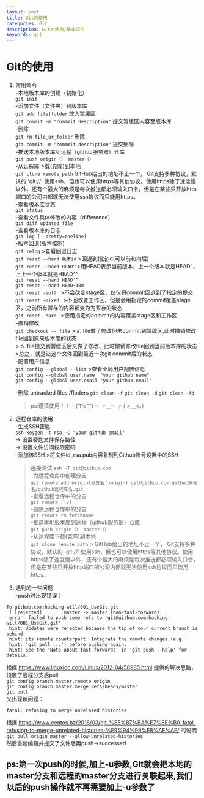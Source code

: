 ```yaml
---
layout: post
title: Git的使用
categories: Git
description: Git的使用/基本语法
keywords: git
---
```


# Git的使用

1. 常用命令  
  -本地版本库的创建（初始化）  
      `git init`  
  -添加文件（文件夹）到版本库   
      `git add file|folder`  放入暂缓区  
      `git commit -m "commmit description"`  提交暂缓区内容至版本库  
  -删除  
      `git rm file_or_folder`  删除  
      `git commit -m "commmit description"`  提交删除  
  -推送本地版本库到远程（github服务器）仓库  
      `git push origin（） master（）`  
  -从远程库下载(克隆)到本地  
      `git clone remote_path` GitHub给出的地址不止一个， Git支持多种协议，默认的 'git://' 使用ssh，但也可以使用https等其他协议。使用https除了速度慢以外，还有个最大的麻烦是每次推送都必须输入口令，但是在某些只开放http端口的公司内部就无法使用ssh协议而只能用https。  
  -查看版本库状态  
      `git status`  
  -查看文件具体修改的内容（difference）  
      `git diff updated_file`  
  -查看版本库的日志  
      `git log [--pretty=oneline]`  
  -版本回退(版本控制)  
      `git relog` >查看回退日志  
      `git reset --hard 版本id`  >回退到指定id(可以前和向后)  
      `git reset --hard HEAD^`   >用HEAD表示当前版本，上一个版本就是HEAD^，上上一个版本就是HEAD^^  
      `git reset --hard HEAD^^`  
      `git reset --hard HEAD~100`  
      `git reset -soft `  >不会改变stage区，仅仅将commit回退到了指定的提交  
      `git reset -mixed ` >不回改变工作区，但是会用指定的commit覆盖stage 区，之前所有暂存的内容都变为为暂存的状态   
      `git reset -hard `  >使用指定的commit的内容覆盖stage区和工作区  
   -撤销修改  
      `git checkout -- file` > a. file做了修改但未commit到暂缓区,此时撤销修改file回到原来版本库的状态  
                             > b. file提交到暂缓区后又做了修改，此时撤销修改file回到当前版本库的状态  
                             >总之，就是让这个文件回到最近一次git commit后的状态  
   -配置用户信息  
      `git config --global --list` >查看全局用户配置信息  
      `git config --global user.name  "your github name"`  
      `git config --global user.email "your github email"` 

   -删除 untracked files /floders
      `git clean -f`
      `git clean -d`
      `git clean -fd`
      > ps:谨慎使用！！！(ㄒoㄒ) ┭┮﹏┭┮ ( >﹏<。)
      
2. 远程仓库的使用  
   -生成SSH密匙  
      `ssh-keygen -t rsa -C "your github email"`  
      -> 设置密匙文件保存路径  
      -> 设置文件访问权限密码  
   -添加该SSH >将文件id_rsa.pub内容复制到Github账号设置中的SSH  
      >连接测试  `ssh -T git@github.com`  
   -为远程仓库中创建分支  
      `git remote add origin(分支名：origin) git@github.com:github账号名/github远程库名.git`  
   -查看远程仓库中的分支  
      `git remote [-v] `  
   -删除远程仓库中的分支    
      `git remote rm fetchname`  
   -推送本地版本库到远程（github服务器）仓库  
      `git push origin（） master（）`  
   -从远程库下载(克隆)到本地  
      `git clone remote_path` > GitHub给出的地址不止一个， Git支持多种协议，默认的 'git://' 使用ssh，但也可以使用https等其他协议。使用https除了速度慢以外，还有个最大的麻烦是每次推送都必须输入口令，但是在某些只开放http端口的公司内部就无法使用ssh协议而只能用https。  
      
3. 遇到的一些问题  
  -push时出现错误：  
  ```  
  To github.com:hacking-will/001_UseGit.git  
   ! [rejected]        master -> master (non-fast-forward)  
   error: failed to push some refs to 'git@github.com:hacking-will/001_UseGit.git'  
   hint: Updates were rejected because the tip of your current branch is behind  
   hint: its remote counterpart. Integrate the remote changes (e.g.  
   hint: 'git pull ...') before pushing again.  
   hint: See the 'Note about fast-forwards' in 'git push --help' for details.  
  ```
   根据 https://www.linuxidc.com/Linux/2012-04/58985.html 提供的解决思路，设置了远程分支后pull  
      `git config branch.master.remote origin`  
      `git config branch.master.merge refs/heads/master`  
      `git pull`  
   又出现新问题：  
  ```  
  fatal: refusing to merge unrelated histories  
  ```  
   根据 https://www.centos.bz/2018/03/git-%E5%87%BA%E7%8E%B0-fatal-refusing-to-merge-unrelated-histories-%E9%94%99%E8%AF%AF/ 的说明  
        `git pull origin master --allow-unrelated-histories`  
   然后重新编辑并提交了文件后再push->successed  
   
   ps:第一次push的时候,加上-u参数,Git就会把本地的master分支和远程的master分支进行关联起来,我们以后的push操作就不再需要加上-u参数了
--------------------------------------------------------------------------